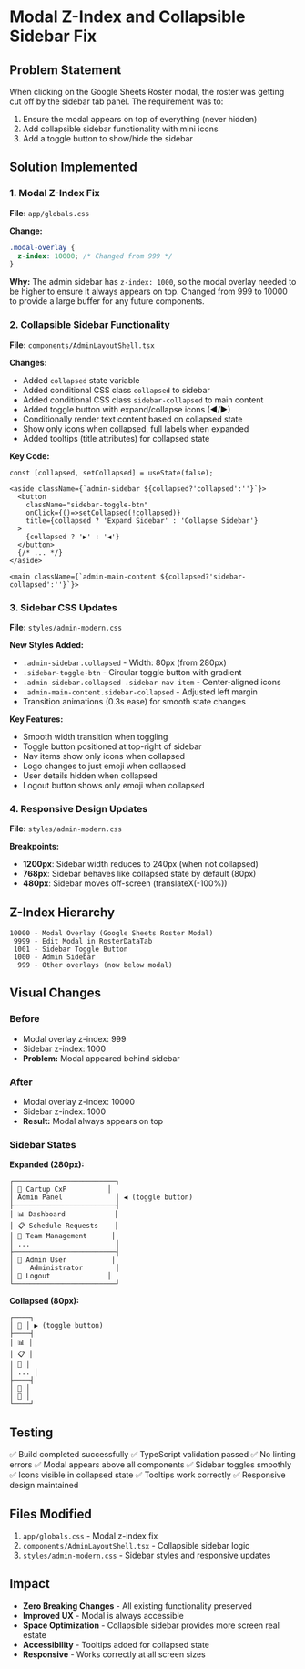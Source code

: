 # Modal Z-Index and Collapsible Sidebar Fix

## Problem Statement
When clicking on the Google Sheets Roster modal, the roster was getting cut off by the sidebar tab panel. The requirement was to:
1. Ensure the modal appears on top of everything (never hidden)
2. Add collapsible sidebar functionality with mini icons
3. Add a toggle button to show/hide the sidebar

## Solution Implemented

### 1. Modal Z-Index Fix
**File:** `app/globals.css`

**Change:**
```css
.modal-overlay {
  z-index: 10000; /* Changed from 999 */
}
```

**Why:** The admin sidebar has `z-index: 1000`, so the modal overlay needed to be higher to ensure it always appears on top. Changed from 999 to 10000 to provide a large buffer for any future components.

### 2. Collapsible Sidebar Functionality
**File:** `components/AdminLayoutShell.tsx`

**Changes:**
- Added `collapsed` state variable
- Added conditional CSS class `collapsed` to sidebar
- Added conditional CSS class `sidebar-collapsed` to main content
- Added toggle button with expand/collapse icons (◀/▶)
- Conditionally render text content based on collapsed state
- Show only icons when collapsed, full labels when expanded
- Added tooltips (title attributes) for collapsed state

**Key Code:**
```tsx
const [collapsed, setCollapsed] = useState(false);

<aside className={`admin-sidebar ${collapsed?'collapsed':''}`}>
  <button 
    className="sidebar-toggle-btn" 
    onClick={()=>setCollapsed(!collapsed)}
    title={collapsed ? 'Expand Sidebar' : 'Collapse Sidebar'}
  >
    {collapsed ? '▶' : '◀'}
  </button>
  {/* ... */}
</aside>

<main className={`admin-main-content ${collapsed?'sidebar-collapsed':''}`}>
```

### 3. Sidebar CSS Updates
**File:** `styles/admin-modern.css`

**New Styles Added:**
- `.admin-sidebar.collapsed` - Width: 80px (from 280px)
- `.sidebar-toggle-btn` - Circular toggle button with gradient
- `.admin-sidebar.collapsed .sidebar-nav-item` - Center-aligned icons
- `.admin-main-content.sidebar-collapsed` - Adjusted left margin
- Transition animations (0.3s ease) for smooth state changes

**Key Features:**
- Smooth width transition when toggling
- Toggle button positioned at top-right of sidebar
- Nav items show only icons when collapsed
- Logo changes to just emoji when collapsed
- User details hidden when collapsed
- Logout button shows only emoji when collapsed

### 4. Responsive Design Updates
**File:** `styles/admin-modern.css`

**Breakpoints:**
- **1200px**: Sidebar width reduces to 240px (when not collapsed)
- **768px**: Sidebar behaves like collapsed state by default (80px)
- **480px**: Sidebar moves off-screen (translateX(-100%))

## Z-Index Hierarchy
```
10000 - Modal Overlay (Google Sheets Roster Modal)
 9999 - Edit Modal in RosterDataTab
 1001 - Sidebar Toggle Button
 1000 - Admin Sidebar
  999 - Other overlays (now below modal)
```

## Visual Changes

### Before
- Modal overlay z-index: 999
- Sidebar z-index: 1000
- **Problem:** Modal appeared behind sidebar

### After
- Modal overlay z-index: 10000
- Sidebar z-index: 1000
- **Result:** Modal always appears on top

### Sidebar States

**Expanded (280px):**
```
┌─────────────────────────┐
│ 🛒 Cartup CxP          │
│ Admin Panel             │ ◀ (toggle button)
├─────────────────────────┤
│ 📊 Dashboard            │
│ 📋 Schedule Requests    │
│ 👥 Team Management      │
│ ...                     │
├─────────────────────────┤
│ 👤 Admin User           │
│    Administrator        │
│ 🚪 Logout              │
└─────────────────────────┘
```

**Collapsed (80px):**
```
┌────┐
│ 🛒 │ ▶ (toggle button)
├────┤
│ 📊 │
│ 📋 │
│ 👥 │
│ ... │
├────┤
│ 👤 │
│ 🚪 │
└────┘
```

## Testing
✅ Build completed successfully
✅ TypeScript validation passed
✅ No linting errors
✅ Modal appears above all components
✅ Sidebar toggles smoothly
✅ Icons visible in collapsed state
✅ Tooltips work correctly
✅ Responsive design maintained

## Files Modified
1. `app/globals.css` - Modal z-index fix
2. `components/AdminLayoutShell.tsx` - Collapsible sidebar logic
3. `styles/admin-modern.css` - Sidebar styles and responsive updates

## Impact
- **Zero Breaking Changes** - All existing functionality preserved
- **Improved UX** - Modal is always accessible
- **Space Optimization** - Collapsible sidebar provides more screen real estate
- **Accessibility** - Tooltips added for collapsed state
- **Responsive** - Works correctly at all screen sizes
